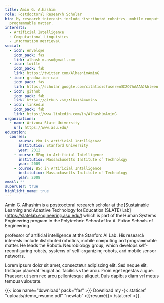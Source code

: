 ```yaml
---
title: Amin G. Alhashim
role: Postdoctoral Research Scholar
bio: My research interests include distributed robotics, mobile computing and
  programmable matter.
interests:
  - Artificial Intelligence
  - Computational Linguistics
  - Information Retrieval
social:
  - icon: envelope
    icon_pack: fas
    link: alhashim.asu@gmail.com
  - icon: twitter
    icon_pack: fab
    link: https://twitter.com/AlhashimAminG
  - icon: graduation-cap
    icon_pack: fas
    link: https://scholar.google.com/citations?user=nSC2Q7AAAAAJ&hl=en
  - icon: github
    icon_pack: fab
    link: https://github.com/AlhashimAminG
  - icon: linkedin
    icon_pack: fab
    link: https://www.linkedin.com/in/AlhashimAminG
organizations:
  - name: Arizona State University
    url: https://www.asu.edu/
education:
  courses:
    - course: PhD in Artificial Intelligence
      institution: Stanford University
      year: 2012
    - course: MEng in Artificial Intelligence
      institution: Massachusetts Institute of Technology
      year: 2009
    - course: BSc in Artificial Intelligence
      institution: Massachusetts Institute of Technology
      year: 2008
email: ""
superuser: true
highlight_name: true
---
```

Amin G. Alhashim is a postdoctoral research scholar at the \[Sustainable Learning and Adaptive Technology for Education (SLATE) Lab](https://slatelab.engineering.asu.edu/) which is part of the Human Systems Engineering program in the Polytechnic School of Ira A. Fulton Schools of Engineering.



professor of artificial intelligence at the Stanford AI Lab. His research interests include distributed robotics, mobile computing and programmable matter. He leads the Robotic Neurobiology group, which develops self-reconfiguring robots, systems of self-organizing robots, and mobile sensor networks.

Lorem ipsum dolor sit amet, consectetur adipiscing elit. Sed neque elit, tristique placerat feugiat ac, facilisis vitae arcu. Proin eget egestas augue. Praesent ut sem nec arcu pellentesque aliquet. Duis dapibus diam vel metus tempus vulputate.

{{< icon name="download" pack="fas" >}} Download my {{< staticref "uploads/demo_resume.pdf" "newtab" >}}resumé{{< /staticref >}}.